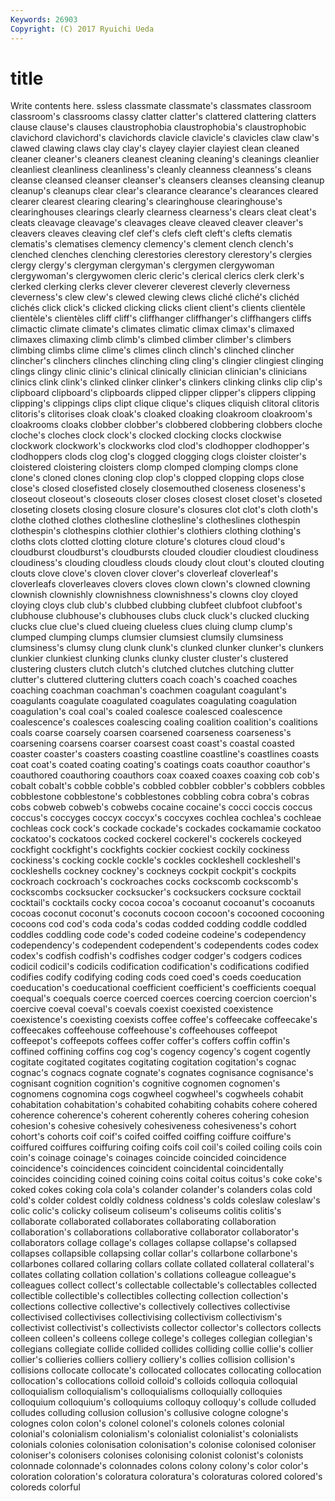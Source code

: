 ```yaml
---
Keywords: 26903 
Copyright: (C) 2017 Ryuichi Ueda
---
```


# title

Write contents here.
ssless classmate classmate's classmates classroom classroom's classrooms classy clatter
clatter's clattered clattering clatters clause clause's clauses claustrophobia claustrophobia's claustrophobic
clavichord clavichord's clavichords clavicle clavicle's clavicles claw claw's clawed clawing
claws clay clay's clayey clayier clayiest clean cleaned cleaner cleaner's
cleaners cleanest cleaning cleaning's cleanings cleanlier cleanliest cleanliness cleanliness's cleanly
cleanness cleanness's cleans cleanse cleansed cleanser cleanser's cleansers cleanses cleansing
cleanup cleanup's cleanups clear clear's clearance clearance's clearances cleared clearer
clearest clearing clearing's clearinghouse clearinghouse's clearinghouses clearings clearly clearness clearness's
clears cleat cleat's cleats cleavage cleavage's cleavages cleave cleaved cleaver
cleaver's cleavers cleaves cleaving clef clef's clefs cleft cleft's clefts
clematis clematis's clematises clemency clemency's clement clench clench's clenched clenches
clenching clerestories clerestory clerestory's clergies clergy clergy's clergyman clergyman's clergymen
clergywoman clergywoman's clergywomen cleric cleric's clerical clerics clerk clerk's clerked
clerking clerks clever cleverer cleverest cleverly cleverness cleverness's clew clew's
clewed clewing clews cliché cliché's clichéd clichés click click's clicked
clicking clicks client client's clients clientèle clientèle's clientèles cliff cliff's
cliffhanger cliffhanger's cliffhangers cliffs climactic climate climate's climates climatic climax
climax's climaxed climaxes climaxing climb climb's climbed climber climber's climbers
climbing climbs clime clime's climes clinch clinch's clinched clincher clincher's
clinchers clinches clinching cling cling's clingier clingiest clinging clings clingy
clinic clinic's clinical clinically clinician clinician's clinicians clinics clink clink's
clinked clinker clinker's clinkers clinking clinks clip clip's clipboard clipboard's
clipboards clipped clipper clipper's clippers clipping clipping's clippings clips clipt
clique clique's cliques cliquish clitoral clitoris clitoris's clitorises cloak cloak's
cloaked cloaking cloakroom cloakroom's cloakrooms cloaks clobber clobber's clobbered clobbering
clobbers cloche cloche's cloches clock clock's clocked clocking clocks clockwise
clockwork clockwork's clockworks clod clod's clodhopper clodhopper's clodhoppers clods clog
clog's clogged clogging clogs cloister cloister's cloistered cloistering cloisters clomp
clomped clomping clomps clone clone's cloned clones cloning clop clop's
clopped clopping clops close close's closed closefisted closely closemouthed closeness
closeness's closeout closeout's closeouts closer closes closest closet closet's closeted
closeting closets closing closure closure's closures clot clot's cloth cloth's
clothe clothed clothes clothesline clothesline's clotheslines clothespin clothespin's clothespins clothier
clothier's clothiers clothing clothing's cloths clots clotted clotting cloture cloture's
clotures cloud cloud's cloudburst cloudburst's cloudbursts clouded cloudier cloudiest cloudiness
cloudiness's clouding cloudless clouds cloudy clout clout's clouted clouting clouts
clove clove's cloven clover clover's cloverleaf cloverleaf's cloverleafs cloverleaves clovers
cloves clown clown's clowned clowning clownish clownishly clownishness clownishness's clowns
cloy cloyed cloying cloys club club's clubbed clubbing clubfeet clubfoot
clubfoot's clubhouse clubhouse's clubhouses clubs cluck cluck's clucked clucking clucks
clue clue's clued clueing clueless clues cluing clump clump's clumped
clumping clumps clumsier clumsiest clumsily clumsiness clumsiness's clumsy clung clunk
clunk's clunked clunker clunker's clunkers clunkier clunkiest clunking clunks clunky
cluster cluster's clustered clustering clusters clutch clutch's clutched clutches clutching
clutter clutter's cluttered cluttering clutters coach coach's coached coaches coaching
coachman coachman's coachmen coagulant coagulant's coagulants coagulate coagulated coagulates coagulating
coagulation coagulation's coal coal's coaled coalesce coalesced coalescence coalescence's coalesces
coalescing coaling coalition coalition's coalitions coals coarse coarsely coarsen coarsened
coarseness coarseness's coarsening coarsens coarser coarsest coast coast's coastal coasted
coaster coaster's coasters coasting coastline coastline's coastlines coasts coat coat's
coated coating coating's coatings coats coauthor coauthor's coauthored coauthoring coauthors
coax coaxed coaxes coaxing cob cob's cobalt cobalt's cobble cobble's
cobbled cobbler cobbler's cobblers cobbles cobblestone cobblestone's cobblestones cobbling cobra
cobra's cobras cobs cobweb cobweb's cobwebs cocaine cocaine's cocci coccis
coccus coccus's coccyges coccyx coccyx's coccyxes cochlea cochlea's cochleae cochleas
cock cock's cockade cockade's cockades cockamamie cockatoo cockatoo's cockatoos cocked
cockerel cockerel's cockerels cockeyed cockfight cockfight's cockfights cockier cockiest cockily
cockiness cockiness's cocking cockle cockle's cockles cockleshell cockleshell's cockleshells cockney
cockney's cockneys cockpit cockpit's cockpits cockroach cockroach's cockroaches cocks cockscomb
cockscomb's cockscombs cocksucker cocksucker's cocksuckers cocksure cocktail cocktail's cocktails cocky
cocoa cocoa's cocoanut cocoanut's cocoanuts cocoas coconut coconut's coconuts cocoon
cocoon's cocooned cocooning cocoons cod cod's coda coda's codas codded
codding coddle coddled coddles coddling code code's coded codeine codeine's
codependency codependency's codependent codependent's codependents codes codex codex's codfish codfish's
codfishes codger codger's codgers codices codicil codicil's codicils codification codification's
codifications codified codifies codify codifying coding cods coed coed's coeds
coeducation coeducation's coeducational coefficient coefficient's coefficients coequal coequal's coequals coerce
coerced coerces coercing coercion coercion's coercive coeval coeval's coevals coexist
coexisted coexistence coexistence's coexisting coexists coffee coffee's coffeecake coffeecake's coffeecakes
coffeehouse coffeehouse's coffeehouses coffeepot coffeepot's coffeepots coffees coffer coffer's coffers
coffin coffin's coffined coffining coffins cog cog's cogency cogency's cogent
cogently cogitate cogitated cogitates cogitating cogitation cogitation's cognac cognac's cognacs
cognate cognate's cognates cognisance cognisance's cognisant cognition cognition's cognitive cognomen
cognomen's cognomens cognomina cogs cogwheel cogwheel's cogwheels cohabit cohabitation cohabitation's
cohabited cohabiting cohabits cohere cohered coherence coherence's coherent coherently coheres
cohering cohesion cohesion's cohesive cohesively cohesiveness cohesiveness's cohort cohort's cohorts
coif coif's coifed coiffed coiffing coiffure coiffure's coiffured coiffures coiffuring
coifing coifs coil coil's coiled coiling coils coin coin's coinage
coinage's coinages coincide coincided coincidence coincidence's coincidences coincident coincidental coincidentally
coincides coinciding coined coining coins coital coitus coitus's coke coke's
coked cokes coking cola cola's colander colander's colanders colas cold
cold's colder coldest coldly coldness coldness's colds coleslaw coleslaw's colic
colic's colicky coliseum coliseum's coliseums colitis colitis's collaborate collaborated collaborates
collaborating collaboration collaboration's collaborations collaborative collaborator collaborator's collaborators collage collage's
collages collapse collapse's collapsed collapses collapsible collapsing collar collar's collarbone
collarbone's collarbones collared collaring collars collate collated collateral collateral's collates
collating collation collation's collations colleague colleague's colleagues collect collect's collectable
collectable's collectables collected collectible collectible's collectibles collecting collection collection's collections
collective collective's collectively collectives collectivise collectivised collectivises collectivising collectivism collectivism's
collectivist collectivist's collectivists collector collector's collectors collects colleen colleen's colleens
college college's colleges collegian collegian's collegians collegiate collide collided collides
colliding collie collie's collier collier's collieries colliers colliery colliery's collies
collision collision's collisions collocate collocate's collocated collocates collocating collocation collocation's
collocations colloid colloid's colloids colloquia colloquial colloquialism colloquialism's colloquialisms colloquially
colloquies colloquium colloquium's colloquiums colloquy colloquy's collude colluded colludes colluding
collusion collusion's collusive cologne cologne's colognes colon colon's colonel colonel's
colonels colones colonial colonial's colonialism colonialism's colonialist colonialist's colonialists colonials
colonies colonisation colonisation's colonise colonised coloniser coloniser's colonisers colonises colonising
colonist colonist's colonists colonnade colonnade's colonnades colons colony colony's color
color's coloration coloration's coloratura coloratura's coloraturas colored colored's coloreds colorful
